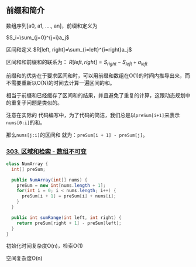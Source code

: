 ## 前缀和简介

数组序列[a0, a1, ...., an]，前缀和定义为

$S_i=\sum_{j=0}^{j=i}a_j$

区间和定义
$R[left, right]=\sum_{i=left}^{i=right}a_j$


区间和和前缀和的联系为：
$R[left, right]=S_{right} - S_{left} + a_{left}$

前缀和的优势在于要求区间和时，可以用前缀和数组在O(1)的时间内推导出来，而不需要重新以O(N)的时间去计算一遍区间的和。

相当于前缀和已经缓存了区间和的结果，并且避免了重复的计算，这跟动态规划中的重复子问题是类似的。



注意在实际的 代码编写中，为了代码的简洁，我们总是以`preSum[i+1]`来表示`nums[0:i]`的和。

那么`nums[j:i]`的区间和 就为：`preSum[i + 1] - preSum[j]`。

### [303. 区域和检索 - 数组不可变](https://leetcode.cn/problems/range-sum-query-immutable/)


```java
class NumArray {
  int[] preSum;

  public NumArray(int[] nums) {
    preSum = new int[nums.length + 1];
    for(int i = 0; i < nums.length; i++) {
      preSum[i + 1] = preSum[i] + nums[i];
    }
  }

  public int sumRange(int left, int right) {
    return preSum[right + 1] - preSum[left];
  }
}
```

初始化时间复杂度O(n)，检索O(1)

空间复杂度O(n)

